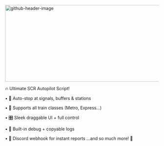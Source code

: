 <img width="940" height="250" alt="github-header-image" src="https://github.com/user-attachments/assets/8601a63a-ed49-4962-9b2a-c2de2b8d8d97" />

🔥 Ultimate SCR Autopilot Script!

• 🚦 Auto-stop at signals, buffers & stations

• 🚄 Supports all train classes (Metro, Express...)

• 🎛️ Sleek draggable UI + full control

• 🐞 Built-in debug + copyable logs

• 📡 Discord webhook for instant reports
…and so much more! 🌟
